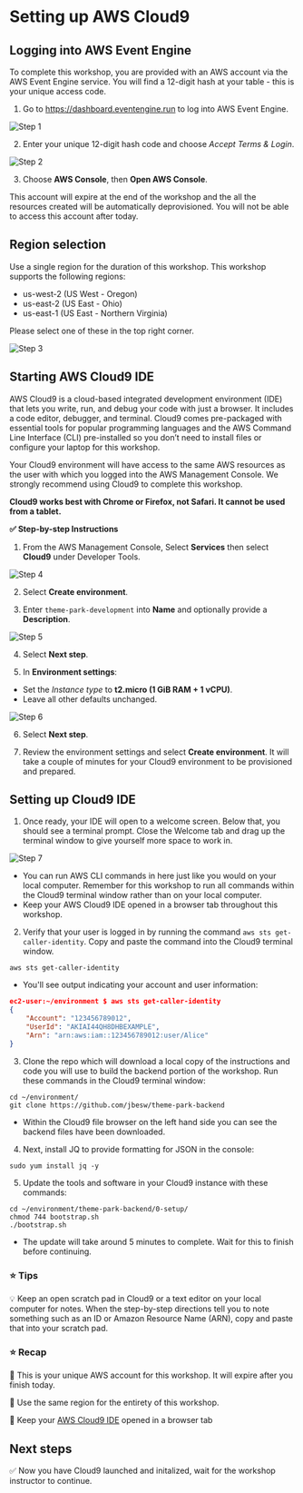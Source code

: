 # Setting up AWS Cloud9

## Logging into AWS Event Engine

To complete this workshop, you are provided with an AWS account via the AWS Event Engine service. You will find a 12-digit hash at your table - this is your unique access code.

1. Go to https://dashboard.eventengine.run to log into AWS Event Engine.

![Step 1](../images/c9-step1.png)

2. Enter your unique 12-digit hash code and choose *Accept Terms & Login*.

![Step 2](../images/c9-step2.png)

3. Choose **AWS Console**, then **Open AWS Console**.

This account will expire at the end of the workshop and the all the resources created will be automatically deprovisioned. You will not be able to access this account after today.

## Region selection

Use a single region for the duration of this workshop. This workshop supports the following regions:

- us-west-2 (US West - Oregon)
- us-east-2 (US East - Ohio)
- us-east-1 (US East - Northern Virginia)

Please select one of these in the top right corner.

![Step 3](..images/c9-step3.png)

## Starting AWS Cloud9 IDE

AWS Cloud9 is a cloud-based integrated development environment (IDE) that lets you write, run, and debug your code with just a browser. It includes a code editor, debugger, and terminal. Cloud9 comes pre-packaged with essential tools for popular programming languages and the AWS Command Line Interface (CLI) pre-installed so you don’t need to install files or configure your laptop for this workshop. 

Your Cloud9 environment will have access to the same AWS resources as the user with which you logged into the AWS Management Console. We strongly recommend using Cloud9 to complete this workshop.

**Cloud9 works best with Chrome or Firefox, not Safari. It cannot be used from a tablet.**

**:white_check_mark: Step-by-step Instructions**

1. From the AWS Management Console, Select **Services** then select **Cloud9** under Developer Tools. 

![Step 4](../images/c9-step4.png)

2. Select **Create environment**.

3. Enter `theme-park-development` into **Name** and optionally provide a **Description**.

![Step 5](../images/c9-step5.png)

4. Select **Next step**.

5. In **Environment settings**:
- Set the *Instance type* to **t2.micro (1 GiB RAM + 1 vCPU)**.
- Leave all other defaults unchanged.

![Step 6](../images/c9-step6-b.png)

6. Select **Next step**.

7. Review the environment settings and select **Create environment**. It will take a couple of minutes for your Cloud9 environment to be provisioned and prepared.

## Setting up Cloud9 IDE

1. Once ready, your IDE will open to a welcome screen. Below that, you should see a terminal prompt. Close the Welcome tab and drag up the terminal window to give yourself more space to work in. 

![Step 7](../images/c9-step7.png)

- You can run AWS CLI commands in here just like you would on your local computer. Remember for this workshop to run all commands within the Cloud9 terminal window rather than on your local computer.
- Keep your AWS Cloud9 IDE opened in a browser tab throughout this workshop.

2. Verify that your user is logged in by running the command `aws sts get-caller-identity`. Copy and paste the command into the Cloud9 terminal window. 

```console
aws sts get-caller-identity
```

- You'll see output indicating your account and user information:

```json
ec2-user:~/environment $ aws sts get-caller-identity
{
    "Account": "123456789012",
    "UserId": "AKIAI44QH8DHBEXAMPLE",
    "Arn": "arn:aws:iam::123456789012:user/Alice"
}
```

3. Clone the repo which will download a local copy of the instructions and code you will use to build the backend portion of the workshop. Run these commands in the Cloud9 terminal window:

```
cd ~/environment/
git clone https://github.com/jbesw/theme-park-backend
```
- Within the Cloud9 file browser on the left hand side you can see the backend files have been downloaded.

4. Next, install JQ to provide formatting for JSON in the console:
```
sudo yum install jq -y
```

5. Update the tools and software in your Cloud9 instance with these commands:
```
cd ~/environment/theme-park-backend/0-setup/
chmod 744 bootstrap.sh   
./bootstrap.sh
```
- The update will take around 5 minutes to complete. Wait for this to finish before continuing.

### :star: Tips

:bulb: Keep an open scratch pad in Cloud9 or a text editor on your local computer for notes. When the step-by-step directions tell you to note something such as an ID or Amazon Resource Name (ARN), copy and paste that into your scratch pad.

### :star: Recap

:key: This is your unique AWS account for this workshop. It will expire after you finish today.

:key: Use the same region for the entirety of this workshop.

:key: Keep your [AWS Cloud9 IDE](#aws-cloud9-ide) opened in a browser tab

## Next steps

:white_check_mark: Now you have Cloud9 launched and initalized, wait for the workshop instructor to continue.
